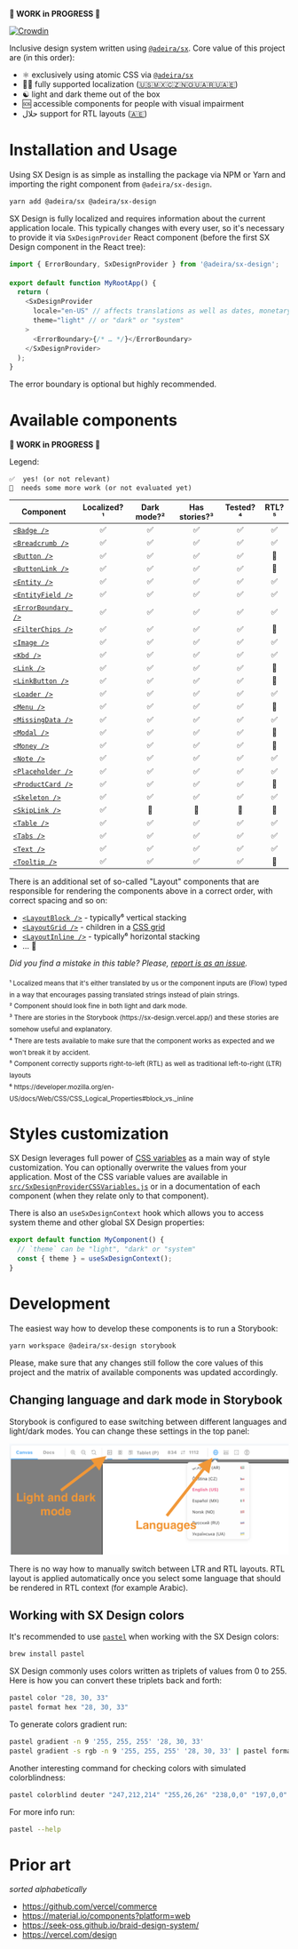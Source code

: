 **🚧 WORK in PROGRESS 🚧**

[![Crowdin](https://badges.crowdin.net/sx-design/localized.svg)](https://crowdin.com/project/sx-design)

Inclusive design system written using [`@adeira/sx`](https://github.com/adeira/sx). Core value of this project are (in this order):

- ⚛️ exclusively using atomic CSS via [`@adeira/sx`](https://github.com/adeira/sx)
- 🏳️‍🌈 fully supported localization ([🇺🇸🇲🇽🇨🇿🇳🇴🇺🇦🇷🇺🇦🇪](https://crowdin.com/project/sx-design))
- ☯️ light and dark theme out of the box
- 🆘 accessible components for people with visual impairment
- حلال support for RTL layouts ([🇦🇪](https://crowdin.com/project/sx-design))

# Installation and Usage

Using SX Design is as simple as installing the package via NPM or Yarn and importing the right component from `@adeira/sx-design`.

```bash
yarn add @adeira/sx @adeira/sx-design
```

SX Design is fully localized and requires information about the current application locale. This typically changes with every user, so it's necessary to provide it via `SxDesignProvider` React component (before the first SX Design component in the React tree):

```js
import { ErrorBoundary, SxDesignProvider } from '@adeira/sx-design';

export default function MyRootApp() {
  return (
    <SxDesignProvider
      locale="en-US" // affects translations as well as dates, monetary values and similar
      theme="light" // or "dark" or "system"
    >
      <ErrorBoundary>{/* … */}</ErrorBoundary>
    </SxDesignProvider>
  );
}
```

The error boundary is optional but highly recommended.

# Available components

**🚧 WORK in PROGRESS 🚧**

Legend:

```text
✅  yes! (or not relevant)
🧐  needs some more work (or not evaluated yet)
```

| Component             | Localized?¹ | Dark mode?² | Has stories?³ | Tested?⁴ | RTL?⁵ |
| --------------------- | :---------: | :---------: | :-----------: | :------: | :---: |
| [`<Badge />`]         |     ✅      |     ✅      |      ✅       |    ✅    |  ✅   |
| [`<Breadcrumb />`]    |     ✅      |     ✅      |      ✅       |    ✅    |  ✅   |
| [`<Button />`]        |     ✅      |     ✅      |      ✅       |    ✅    |  🧐   |
| [`<ButtonLink />`]    |     ✅      |     ✅      |      ✅       |    ✅    |  🧐   |
| [`<Entity />`]        |     ✅      |     ✅      |      ✅       |    ✅    |  ✅   |
| [`<EntityField />`]   |     ✅      |     ✅      |      ✅       |    ✅    |  ✅   |
| [`<ErrorBoundary />`] |     ✅      |     ✅      |      ✅       |    ✅    |  ✅   |
| [`<FilterChips />`]   |     ✅      |     ✅      |      ✅       |    ✅    |  🧐   |
| [`<Image />`]         |     ✅      |     ✅      |      ✅       |    ✅    |  ✅   |
| [`<Kbd />`]           |     ✅      |     ✅      |      ✅       |    ✅    |  ✅   |
| [`<Link />`]          |     ✅      |     ✅      |      ✅       |    ✅    |  🧐   |
| [`<LinkButton />`]    |     ✅      |     ✅      |      ✅       |    ✅    |  🧐   |
| [`<Loader />`]        |     ✅      |     ✅      |      ✅       |    ✅    |  ✅   |
| [`<Menu />`]          |     ✅      |     ✅      |      ✅       |    ✅    |  🧐   |
| [`<MissingData />`]   |     ✅      |     ✅      |      ✅       |    ✅    |  ✅   |
| [`<Modal />`]         |     ✅      |     ✅      |      ✅       |    ✅    |  🧐   |
| [`<Money />`]         |     ✅      |     ✅      |      ✅       |    ✅    |  🧐   |
| [`<Note />`]          |     ✅      |     ✅      |      ✅       |    ✅    |  ✅   |
| [`<Placeholder />`]   |     ✅      |     ✅      |      ✅       |    ✅    |  ✅   |
| [`<ProductCard />`]   |     ✅      |     ✅      |      ✅       |    ✅    |  🧐   |
| [`<Skeleton />`]      |     ✅      |     ✅      |      ✅       |    ✅    |  ✅   |
| [`<SkipLink />`]      |     ✅      |     🧐      |      🧐       |    🧐    |  🧐   |
| [`<Table />`]         |     ✅      |     ✅      |      ✅       |    ✅    |  ✅   |
| [`<Tabs />`]          |     ✅      |     ✅      |      ✅       |    ✅    |  ✅   |
| [`<Text />`]          |     ✅      |     ✅      |      ✅       |    ✅    |  ✅   |
| [`<Tooltip />`]       |     ✅      |     ✅      |      ✅       |    ✅    |  🧐   |

[`<badge />`]: https://sx-design.vercel.app/?path=/docs/components-badge
[`<breadcrumb />`]: https://sx-design.vercel.app/?path=/docs/components-breadcrumb
[`<button />`]: https://sx-design.vercel.app/?path=/docs/components-button
[`<buttonlink />`]: https://sx-design.vercel.app/?path=/docs/components-buttonlink
[`<entity />`]: https://sx-design.vercel.app/?path=/docs/components-entity
[`<entityfield />`]: https://sx-design.vercel.app/?path=/docs/components-entityfield
[`<errorboundary />`]: https://sx-design.vercel.app/?path=/docs/components-errorboundary
[`<filterchips />`]: https://sx-design.vercel.app/?path=/docs/components-filterchips
[`<image />`]: https://sx-design.vercel.app/?path=/docs/components-image
[`<kbd />`]: https://sx-design.vercel.app/?path=/docs/components-kbd
[`<link />`]: https://sx-design.vercel.app/?path=/docs/components-link
[`<linkbutton />`]: https://sx-design.vercel.app/?path=/docs/components-linkbutton
[`<loader />`]: https://sx-design.vercel.app/?path=/docs/components-loader
[`<menu />`]: https://sx-design.vercel.app/?path=/docs/components-menu
[`<missingdata />`]: https://sx-design.vercel.app/?path=/docs/components-missingdata
[`<modal />`]: https://sx-design.vercel.app/?path=/docs/components-modal
[`<money />`]: https://sx-design.vercel.app/?path=/docs/components-money
[`<note />`]: https://sx-design.vercel.app/?path=/docs/components-note
[`<placeholder />`]: https://sx-design.vercel.app/?path=/docs/components-placeholder
[`<productcard />`]: https://sx-design.vercel.app/?path=/docs/components-productcard
[`<skeleton />`]: https://sx-design.vercel.app/?path=/docs/components-skeleton
[`<skiplink />`]: https://sx-design.vercel.app/?path=/docs/components-skiplink
[`<table />`]: https://sx-design.vercel.app/?path=/docs/components-table
[`<tabs />`]: https://sx-design.vercel.app/?path=/docs/components-tabs
[`<text />`]: https://sx-design.vercel.app/?path=/docs/components-text
[`<tooltip />`]: https://sx-design.vercel.app/?path=/docs/components-tooltip

There is an additional set of so-called "Layout" components that are responsible for rendering the components above in a correct order, with correct spacing and so on:

- [`<LayoutBlock />`](https://sx-design.vercel.app/?path=/docs/layout-layoutblock) - typically⁶ vertical stacking
- [`<LayoutGrid />`](https://sx-design.vercel.app/?path=/docs/layout-layoutgrid) - children in a [CSS grid](https://developer.mozilla.org/en-US/docs/Web/CSS/grid)
- [`<LayoutInline />`](https://sx-design.vercel.app/?path=/docs/layout-layoutinline) - typically⁶ horizontal stacking
- … 🚧

_Did you find a mistake in this table? Please, [report is as an issue](https://github.com/adeira/universe/issues/new)._

<sub>
¹ Localized means that it's either translated by us or the component inputs are (Flow) typed in a way that encourages passing translated strings instead of plain strings.<br />
² Component should look fine in both light and dark mode.<br />
³ There are stories in the Storybook (https://sx-design.vercel.app/) and these stories are somehow useful and explanatory.<br />
⁴ There are tests available to make sure that the component works as expected and we won't break it by accident.<br />
⁵ Component correctly supports right-to-left (RTL) as well as traditional left-to-right (LTR) layouts<br />
⁶ https://developer.mozilla.org/en-US/docs/Web/CSS/CSS_Logical_Properties#block_vs._inline
</sub>

# Styles customization

SX Design leverages full power of [CSS variables](https://developer.mozilla.org/en-US/docs/Web/CSS/Using_CSS_custom_properties) as a main way of style customization. You can optionally overwrite the values from your application. Most of the CSS variable values are available in [`src/SxDesignProviderCSSVariables.js`](./src/SxDesignProviderCSSVariables.js) or in a documentation of each component (when they relate only to that component).

There is also an `useSxDesignContext` hook which allows you to access system theme and other global SX Design properties:

```js
export default function MyComponent() {
  // `theme` can be "light", "dark" or "system"
  const { theme } = useSxDesignContext();
}
```

# Development

The easiest way how to develop these components is to run a Storybook:

```bash
yarn workspace @adeira/sx-design storybook
```

Please, make sure that any changes still follow the core values of this project and the matrix of available components was updated accordingly.

## Changing language and dark mode in Storybook

Storybook is configured to ease switching between different languages and light/dark modes. You can change these settings in the top panel:

![Storybook top panel](./docs/storybook-top-panel.png)

There is no way how to manually switch between LTR and RTL layouts. RTL layout is applied automatically once you select some language that should be rendered in RTL context (for example Arabic).

## Working with SX Design colors

It's recommended to use [`pastel`](https://github.com/sharkdp/pastel) when working with the SX Design colors:

```bash
brew install pastel
```

SX Design commonly uses colors written as triplets of values from 0 to 255. Here is how you can convert these triplets back and forth:

```bash
pastel color "28, 30, 33"
pastel format hex "28, 30, 33"
```

To generate colors gradient run:

```bash
pastel gradient -n 9 '255, 255, 255' '28, 30, 33'
pastel gradient -s rgb -n 9 '255, 255, 255' '28, 30, 33' | pastel format rgb
```

Another interesting command for checking colors with simulated colorblindness:

```bash
pastel colorblind deuter "247,212,214" "255,26,26" "238,0,0" "197,0,0"
```

For more info run:

```bash
pastel --help
```

# Prior art

_sorted alphabetically_

- https://github.com/vercel/commerce
- https://material.io/components?platform=web
- https://seek-oss.github.io/braid-design-system/
- https://vercel.com/design

